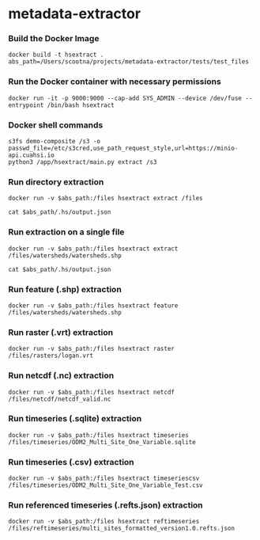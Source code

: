 # metadata-extractor

### Build the Docker Image
```shell
docker build -t hsextract .
abs_path=/Users/scootna/projects/metadata-extractor/tests/test_files
```

### Run the Docker container with necessary permissions
```shell
docker run -it -p 9000:9000 --cap-add SYS_ADMIN --device /dev/fuse --entrypoint /bin/bash hsextract
```

### Docker shell commands
```shell
s3fs demo-composite /s3 -o passwd_file=/etc/s3cred,use_path_request_style,url=https://minio-api.cuahsi.io
python3 /app/hsextract/main.py extract /s3
```

### Run directory extraction
```shell
docker run -v $abs_path:/files hsextract extract /files

cat $abs_path/.hs/output.json
```

### Run extraction on a single file
```shell
docker run -v $abs_path:/files hsextract extract /files/watersheds/watersheds.shp

cat $abs_path/.hs/output.json
```

### Run feature (.shp) extraction
```shell
docker run -v $abs_path:/files hsextract feature /files/watersheds/watersheds.shp
```

### Run raster (.vrt) extraction
```shell
docker run -v $abs_path:/files hsextract raster /files/rasters/logan.vrt
```

### Run netcdf (.nc) extraction
```shell
docker run -v $abs_path:/files hsextract netcdf /files/netcdf/netcdf_valid.nc
```

### Run timeseries (.sqlite) extraction
```shell
docker run -v $abs_path:/files hsextract timeseries /files/timeseries/ODM2_Multi_Site_One_Variable.sqlite
```

### Run timeseries (.csv) extraction
```shell
docker run -v $abs_path:/files hsextract timeseriescsv /files/timeseries/ODM2_Multi_Site_One_Variable_Test.csv
```

### Run referenced timeseries (.refts.json) extraction
```shell
docker run -v $abs_path:/files hsextract reftimeseries /files/reftimeseries/multi_sites_formatted_version1.0.refts.json
```
